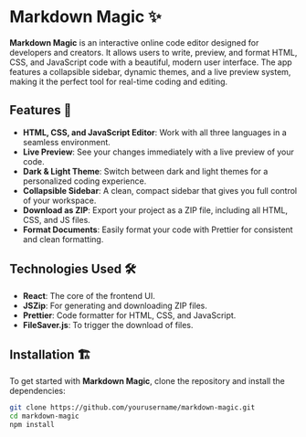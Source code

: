 # Markdown Magic ✨

**Markdown Magic** is an interactive online code editor designed for developers and creators. It allows users to write, preview, and format HTML, CSS, and JavaScript code with a beautiful, modern user interface. The app features a collapsible sidebar, dynamic themes, and a live preview system, making it the perfect tool for real-time coding and editing.

## Features 🚀

- **HTML, CSS, and JavaScript Editor**: Work with all three languages in a seamless environment.
- **Live Preview**: See your changes immediately with a live preview of your code.
- **Dark & Light Theme**: Switch between dark and light themes for a personalized coding experience.
- **Collapsible Sidebar**: A clean, compact sidebar that gives you full control of your workspace.
- **Download as ZIP**: Export your project as a ZIP file, including all HTML, CSS, and JS files.
- **Format Documents**: Easily format your code with Prettier for consistent and clean formatting.

## Technologies Used 🛠️

- **React**: The core of the frontend UI.
- **JSZip**: For generating and downloading ZIP files.
- **Prettier**: Code formatter for HTML, CSS, and JavaScript.
- **FileSaver.js**: To trigger the download of files.

## Installation 🏗️

To get started with **Markdown Magic**, clone the repository and install the dependencies:

```bash
git clone https://github.com/yourusername/markdown-magic.git
cd markdown-magic
npm install
